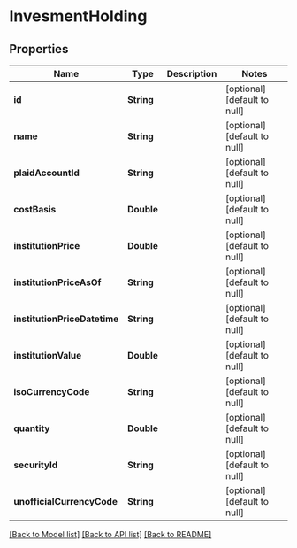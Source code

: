 # InvesmentHolding
## Properties

| Name | Type | Description | Notes |
|------------ | ------------- | ------------- | -------------|
| **id** | **String** |  | [optional] [default to null] |
| **name** | **String** |  | [optional] [default to null] |
| **plaidAccountId** | **String** |  | [optional] [default to null] |
| **costBasis** | **Double** |  | [optional] [default to null] |
| **institutionPrice** | **Double** |  | [optional] [default to null] |
| **institutionPriceAsOf** | **String** |  | [optional] [default to null] |
| **institutionPriceDatetime** | **String** |  | [optional] [default to null] |
| **institutionValue** | **Double** |  | [optional] [default to null] |
| **isoCurrencyCode** | **String** |  | [optional] [default to null] |
| **quantity** | **Double** |  | [optional] [default to null] |
| **securityId** | **String** |  | [optional] [default to null] |
| **unofficialCurrencyCode** | **String** |  | [optional] [default to null] |

[[Back to Model list]](../README.md#documentation-for-models) [[Back to API list]](../README.md#documentation-for-api-endpoints) [[Back to README]](../README.md)

